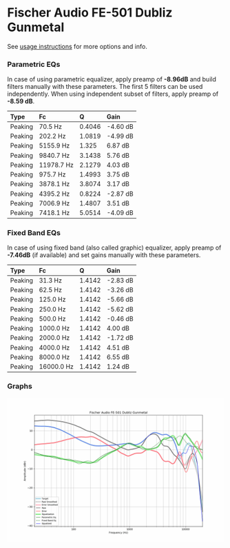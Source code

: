 # Fischer Audio FE-501 Dubliz Gunmetal
See [usage instructions](https://github.com/jaakkopasanen/AutoEq#usage) for more options and info.

### Parametric EQs
In case of using parametric equalizer, apply preamp of **-8.96dB** and build filters manually
with these parameters. The first 5 filters can be used independently.
When using independent subset of filters, apply preamp of **-8.59 dB**.

| Type    | Fc         |      Q | Gain     |
|:--------|:-----------|:-------|:---------|
| Peaking | 70.5 Hz    | 0.4046 | -4.60 dB |
| Peaking | 202.2 Hz   | 1.0819 | -4.99 dB |
| Peaking | 5155.9 Hz  | 1.325  | 6.87 dB  |
| Peaking | 9840.7 Hz  | 3.1438 | 5.76 dB  |
| Peaking | 11978.7 Hz | 2.1279 | 4.03 dB  |
| Peaking | 975.7 Hz   | 1.4993 | 3.75 dB  |
| Peaking | 3878.1 Hz  | 3.8074 | 3.17 dB  |
| Peaking | 4395.2 Hz  | 0.8224 | -2.87 dB |
| Peaking | 7006.9 Hz  | 1.4807 | 3.51 dB  |
| Peaking | 7418.1 Hz  | 5.0514 | -4.09 dB |

### Fixed Band EQs
In case of using fixed band (also called graphic) equalizer, apply preamp of **-7.46dB**
(if available) and set gains manually with these parameters.

| Type    | Fc         |      Q | Gain     |
|:--------|:-----------|:-------|:---------|
| Peaking | 31.3 Hz    | 1.4142 | -2.83 dB |
| Peaking | 62.5 Hz    | 1.4142 | -3.26 dB |
| Peaking | 125.0 Hz   | 1.4142 | -5.66 dB |
| Peaking | 250.0 Hz   | 1.4142 | -5.62 dB |
| Peaking | 500.0 Hz   | 1.4142 | -0.46 dB |
| Peaking | 1000.0 Hz  | 1.4142 | 4.00 dB  |
| Peaking | 2000.0 Hz  | 1.4142 | -1.72 dB |
| Peaking | 4000.0 Hz  | 1.4142 | 4.51 dB  |
| Peaking | 8000.0 Hz  | 1.4142 | 6.55 dB  |
| Peaking | 16000.0 Hz | 1.4142 | 1.24 dB  |

### Graphs
![](./Fischer%20Audio%20FE-501%20Dubliz%20Gunmetal.png)